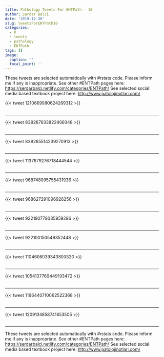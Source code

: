 ```yaml
---
title: Pathology Tweets For ENTPath - 10
author: Serdar Balci
date: '2019-12-30'
slug: tweetsForENTPath10
categories:
  - R
  - tweets
  - pathology
  - ENTPath
tags: []
image:
  caption: ''
  focal_point: ''
---
```



These tweets are selected automatically with #rstats code. Please inform me if any is inappropriate.
See other #ENTPath pages here: https://serdarbalci.netlify.com/categories/ENTPath/ 
See selected social media based textbook project here: http://www.patolojinotlari.com/

{{< tweet 1210669980624269312 >}}
<br>
<br>
<hr>
{{< tweet 838287633822466048 >}}
<br>
<br>
<hr>
{{< tweet 838285514239270913 >}}
<br>
<br>
<hr>
{{< tweet 1137879276718444544 >}}
<br>
<br>
<hr>
{{< tweet 968748095755431936 >}}
<br>
<br>
<hr>
{{< tweet 968627291096928256 >}}
<br>
<br>
<hr>
{{< tweet 922190779035959296 >}}
<br>
<br>
<hr>
{{< tweet 922100150549352448 >}}
<br>
<br>
<hr>
{{< tweet 1104606039343800320 >}}
<br>
<br>
<hr>
{{< tweet 1054137769449193472 >}}
<br>
<br>
<hr>
{{< tweet 1166440710062522368 >}}
<br>
<br>
<hr>
{{< tweet 1209134858741653505 >}}
<br>
<br>
<hr>


These tweets are selected automatically with #rstats code. Please inform me if any is inappropriate.
See other #ENTPath pages here: https://serdarbalci.netlify.com/categories/ENTPath/ 
See selected social media based textbook project here: http://www.patolojinotlari.com/
